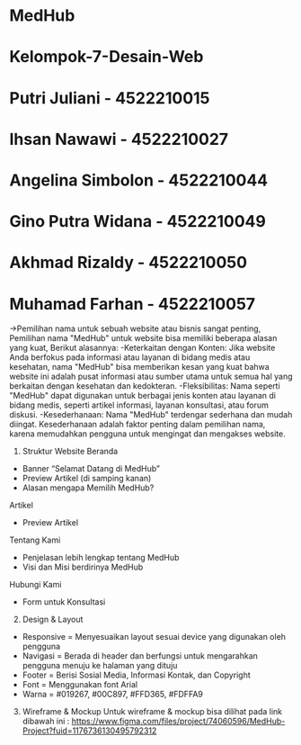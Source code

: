 # MedHub
# Kelompok-7-Desain-Web
# Putri Juliani - 4522210015
# Ihsan Nawawi - 4522210027
# Angelina Simbolon - 4522210044
# Gino Putra Widana - 4522210049
# Akhmad Rizaldy - 4522210050
# Muhamad Farhan - 4522210057

->Pemilihan nama untuk sebuah website atau bisnis sangat penting, 
Pemilihan nama "MedHub" untuk website bisa memiliki beberapa alasan yang kuat, 
Berikut alasannya:
-Keterkaitan dengan Konten: Jika website Anda berfokus pada informasi atau layanan di bidang medis atau kesehatan, 
nama "MedHub" bisa memberikan kesan yang kuat bahwa website ini adalah pusat informasi atau sumber utama untuk semua hal yang berkaitan dengan kesehatan dan kedokteran.
-Fleksibilitas: Nama seperti "MedHub" dapat digunakan untuk berbagai jenis konten atau layanan di bidang medis, 
seperti artikel informasi, layanan konsultasi, atau forum diskusi.
-Kesederhanaan: Nama "MedHub" terdengar sederhana dan mudah diingat. Kesederhanaan adalah faktor penting dalam pemilihan nama, 
karena memudahkan pengguna untuk mengingat dan mengakses website.

1.	Struktur Website
Beranda
-	Banner “Selamat Datang di MedHub”
-	Preview Artikel (di samping kanan)
-	Alasan mengapa Memilih MedHub?

Artikel
-	Preview Artikel

Tentang Kami
-	Penjelasan lebih lengkap tentang MedHub
-	Visi dan Misi berdirinya MedHub

Hubungi Kami
-	Form untuk Konsultasi

2.	Design & Layout
-	Responsive = Menyesuaikan layout sesuai device yang digunakan oleh pengguna
-	Navigasi = Berada di header dan berfungsi untuk mengarahkan pengguna menuju ke halaman yang dituju
-	Footer = Berisi Sosial Media, Informasi Kontak, dan Copyright
-	Font = Menggunakan font Arial
-	Warna = #019267, #00C897, #FFD365, #FDFFA9

3.	Wireframe & Mockup
Untuk wireframe & mockup bisa dilihat pada link dibawah ini :
https://www.figma.com/files/project/74060596/MedHub-Project?fuid=1176736130495792312

